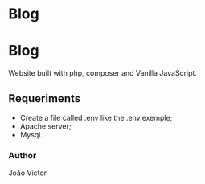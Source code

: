 # Blog

# Blog

Website built with php, composer and Vanilla JavaScript.

## Requeriments

- Create a file called .env like the .env.exemple;
- Apache server;
- Mysql.

### Author
João Victor

